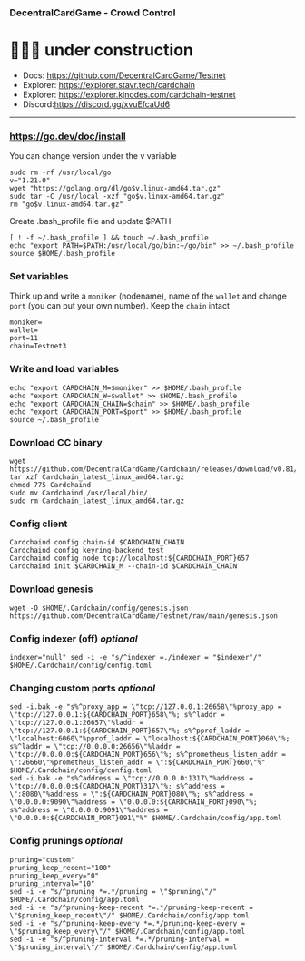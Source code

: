 ### DecentralCardGame - Crowd Control
# 🚧🚧🚧 under construction
<!-- # ############################################## Cardchain testnet node installation -->
- Docs: https://github.com/DecentralCardGame/Testnet
- Explorer: https://explorer.stavr.tech/cardchain
- Explorer: https://explorer.kjnodes.com/cardchain-testnet
- Discord:https://discord.gg/xvuEfcaUd6

____


### https://go.dev/doc/install
You can change version under the v variable
```
sudo rm -rf /usr/local/go
v="1.21.0"
wget "https://golang.org/dl/go$v.linux-amd64.tar.gz"
sudo tar -C /usr/local -xzf "go$v.linux-amd64.tar.gz"
rm "go$v.linux-amd64.tar.gz"
```
Create .bash_profile file and update $PATH
```
[ ! -f ~/.bash_profile ] && touch ~/.bash_profile
echo "export PATH=$PATH:/usr/local/go/bin:~/go/bin" >> ~/.bash_profile
source $HOME/.bash_profile
```

### Set variables
Think up and write a `moniker` (nodename), name of the `wallet` and change `port` (you can put your own number). Keep the `chain` intact 
```
moniker=
wallet=
port=11
chain=Testnet3
```

### Write and load variables
```
echo "export CARDCHAIN_M=$moniker" >> $HOME/.bash_profile
echo "export CARDCHAIN_W=$wallet" >> $HOME/.bash_profile
echo "export CARDCHAIN_CHAIN=$chain" >> $HOME/.bash_profile
echo "export CARDCHAIN_PORT=$port" >> $HOME/.bash_profile
source ~/.bash_profile
```

### Download CC binary
```
wget https://github.com/DecentralCardGame/Cardchain/releases/download/v0.81/Cardchain_latest_linux_amd64.tar.gz
tar xzf Cardchain_latest_linux_amd64.tar.gz
chmod 775 Cardchaind
sudo mv Cardchaind /usr/local/bin/
sudo rm Cardchain_latest_linux_amd64.tar.gz
```

### Config client
```
Cardchaind config chain-id $CARDCHAIN_CHAIN
Cardchaind config keyring-backend test
Cardchaind config node tcp://localhost:${CARDCHAIN_PORT}657
Cardchaind init $CARDCHAIN_M --chain-id $CARDCHAIN_CHAIN
```

### Download genesis
```
wget -O $HOME/.Cardchain/config/genesis.json https://github.com/DecentralCardGame/Testnet/raw/main/genesis.json
```

### Config indexer (off) *optional*
```
indexer="null" sed -i -e "s/^indexer =./indexer = "$indexer"/" $HOME/.Cardchain/config/config.toml
```

### Changing custom ports *optional*
```
sed -i.bak -e "s%^proxy_app = \"tcp://127.0.0.1:26658\"%proxy_app = \"tcp://127.0.0.1:${CARDCHAIN_PORT}658\"%; s%^laddr = \"tcp://127.0.0.1:26657\"%laddr = \"tcp://127.0.0.1:${CARDCHAIN_PORT}657\"%; s%^pprof_laddr = \"localhost:6060\"%pprof_laddr = \"localhost:${CARDCHAIN_PORT}060\"%; s%^laddr = \"tcp://0.0.0.0:26656\"%laddr = \"tcp://0.0.0.0:${CARDCHAIN_PORT}656\"%; s%^prometheus_listen_addr = \":26660\"%prometheus_listen_addr = \":${CARDCHAIN_PORT}660\"%" $HOME/.Cardchain/config/config.toml
sed -i.bak -e "s%^address = \"tcp://0.0.0.0:1317\"%address = \"tcp://0.0.0.0:${CARDCHAIN_PORT}317\"%; s%^address = \":8080\"%address = \":${CARDCHAIN_PORT}080\"%; s%^address = \"0.0.0.0:9090\"%address = \"0.0.0.0:${CARDCHAIN_PORT}090\"%; s%^address = \"0.0.0.0:9091\"%address = \"0.0.0.0:${CARDCHAIN_PORT}091\"%" $HOME/.Cardchain/config/app.toml
```

### Config prunings *optional*
```
pruning="custom"
pruning_keep_recent="100"
pruning_keep_every="0"
pruning_interval="10"
sed -i -e "s/^pruning *=.*/pruning = \"$pruning\"/" $HOME/.Cardchain/config/app.toml
sed -i -e "s/^pruning-keep-recent *=.*/pruning-keep-recent = \"$pruning_keep_recent\"/" $HOME/.Cardchain/config/app.toml
sed -i -e "s/^pruning-keep-every *=.*/pruning-keep-every = \"$pruning_keep_every\"/" $HOME/.Cardchain/config/app.toml
sed -i -e "s/^pruning-interval *=.*/pruning-interval = \"$pruning_interval\"/" $HOME/.Cardchain/config/app.toml
```

###
```

```

###
```

```

###
```

```

###
```

```

###
```

```

###
```

```

###
```

```

###
```

```

###
```

```

###
```

```

###
```

```

###
```

```

###
```

```

###
```

```

###
```

```

###
```

```

###
```

```
